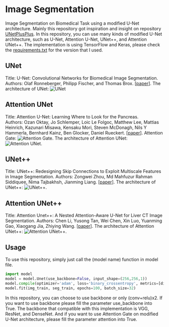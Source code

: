 # Image Segmentation
Image Segmentation on Biomedical Task using a modified U-Net architecture. Mainly this repository got inspiration and insight on repository [UNetPlusPlus](https://github.com/MrGiovanni/UNetPlusPlus). In this repository, you can use many kinds of modified U-Net architecture, such as U-Net, Attention U-Net, UNet++, and Attention UNet++. The implementation is using TensorFlow and Keras, please check the [requirements.txt](https://github.com/rizalmaulanaa/Attention-XNet/blob/master/requirements.txt) for the version that I used.

## UNet
Title: U-Net: Convolutional Networks for Biomedical Image Segmentation.
Authors: Olaf Ronneberger, Philipp Fischer, and Thomas Brox.
[[paper](https://arxiv.org/abs/1505.04597)].
The architecture of UNet:
![UNet](https://github.com/rizalmaulanaa/Attention-XNet/blob/master/model%20img/Models-U-Net.png)

## Attention UNet
Title: Attention U-Net: Learning Where to Look for the Pancreas.
Authors: Ozan Oktay, Jo Schlemper, Loic Le Folgoc, Matthew Lee, Mattias Heinrich, Kazunari Misawa, Kensaku Mori, Steven McDonagh, Nils Y Hammerla, Bernhard Kainz, Ben Glocker, Daniel Rueckert.
[[paper](https://arxiv.org/abs/1804.03999)].
Attention Gate:
![Attention Gate](https://github.com/rizalmaulanaa/Attention-XNet/blob/master/model%20img/Models-Attention%20Gate.png).
The architecture of Attention UNet:
![Attention UNet](https://github.com/rizalmaulanaa/Attention-XNet/blob/master/model%20img/Models-Attention%20U-Net.png).

## UNet++
Title: UNet++: Redesigning Skip Connections to Exploit Multiscale Features in Image Segmentation.
Authors: Zongwei Zhou, Md Mahfuzur Rahman Siddiquee, Nima Tajbakhsh, Jianming Liang.
[[paper](https://arxiv.org/abs/1912.05074)].
The architecture of UNet++:
![UNet++](https://github.com/rizalmaulanaa/Attention-XNet/blob/master/model%20img/Models-UNet%2B%2B.png).

## Attention UNet++
Title: Attention Unet++: A Nested Attention-Aware U-Net for Liver CT Image Segmentation.
Authors: Chen Li, Yusong Tan, Wei Chen, Xin Luo, Yuanming Gao, Xiaogang Jia, Zhiying Wang.
[[paper](https://ieeexplore.ieee.org/document/9190761)].
The architecture of Attention UNet++:
![Attention UNet++](https://github.com/rizalmaulanaa/Attention-XNet/blob/master/model%20img/Models-Attention%20UNet%2B%2B%20with%20downsampling.png).

## Usage
To use this repository, simply just call the (model name) function in model file.
```python
import model
model = model.Unet(use_backbone=False, input_shape=(256,256,1))
model.compile(optimizer='adam', loss='binary_crossentropy', metrics=[dice_coeff])
model.fit(img_train, seg_train, epochs=100, batch_size=32)
```
In this repository, you can choose to use backbone or only (conv+relu)x2. If you want to use backbone please fill the parameter use_backbone into True. The backbone that compatible with this implementation is VGG, ResNet, and DenseNet. And if you want to use Attention Gate on modified U-Net architecture, please fill the parameter attention into True.
